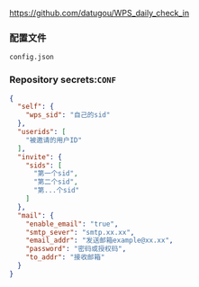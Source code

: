 https://github.com/datugou/WPS_daily_check_in



### 配置文件

```config.json```

### Repository secrets:```CONF```

```json
{
  "self": {
    "wps_sid": "自己的sid"
  },
  "userids": [
    "被邀请的用户ID"
  ],
  "invite": {
    "sids": [
      "第一个sid",
      "第二个sid",
      "第...个sid"
    ]
  },
  "mail": {
    "enable_email": "true",
    "smtp_sever": "smtp.xx.xx",
    "email_addr": "发送邮箱example@xx.xx",
    "password": "密码或授权码",
    "to_addr": "接收邮箱"
  }
}
```


